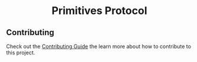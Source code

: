 <h1 align="center">
  Primitives Protocol
</h1>


## Contributing

Check out the [Contributing Guide](./CONTRIBUTING.md) the learn more about how to contribute to this project.
